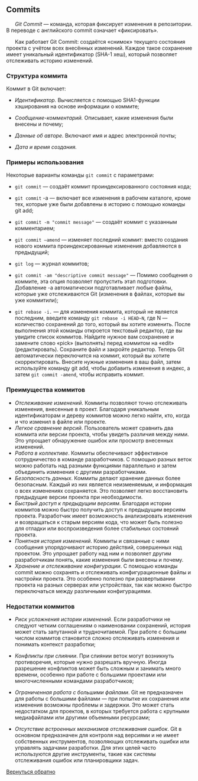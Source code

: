 ## Commits

&nbsp;&nbsp;&nbsp;&nbsp;&nbsp;&nbsp;*Git Commit* — команда, которая фиксирует изменения в репозитории. В переводе с английского commit означает «фиксировать».

&nbsp;&nbsp;&nbsp;&nbsp;&nbsp;&nbsp;Как работает Git Commit: создаётся «снимок» текущего состояния проекта с учётом всех внесённых изменений. Каждое такое сохранение имеет уникальный идентификатор (SHA-1 хеш), который позволяет отслеживать историю изменений. 

### Структура коммита

Коммит в Git включает:

+ *Идентификатор.* Вычисляется с помощью SHA1-функции хэширования на основе информации о коммите;

+ *Сообщение-комментарий.* Описывает, какие изменения были внесены и почему;

+ *Данные об авторе.* Включают имя и адрес электронной почты;

+ *Дата и время создания.* 
  
### Примеры использования

Некоторые варианты команды `git commit` с параметрами:

+ `git commit` — создаёт коммит проиндексированного состояния кода;

+ `git commit` -a — включает все изменения в рабочем каталоге, кроме тех, которые уже были добавлены в историю с помощью команды git add;

+ `git commit -m "commit message"` — создаёт коммит с указанным комментарием;

+ `git commit –amend` — изменяет последний коммит: вместо создания нового коммита проиндексированные изменения добавляются в предыдущий;

+ `git log` — журнал коммитов;

+ `git commit -am "descriptive commit message"` — Помимо сообщения о коммите, эта опция позволяет пропустить этап подготовки. Добавление -a автоматически подготавливает любые файлы, которые уже отслеживаются Git (изменения в файлах, которые вы уже коммитили);

+ `git rebase -i.` — для изменения коммита, который не является последним, введите команду `git rebase -i HEAD~N`, где N — количество сохранений до того, который вы хотите изменить. После выполнения этой команды откроется текстовый редактор, где вы увидите список коммитов. Найдите нужное вам сохранение и замените слово «pick» (выполнять) перед коммитом на «edit» (редактировать). Сохраните файл и закройте редактор. Теперь Git автоматически переключится на коммит, который вы хотите скорректировать. Внесите нужные изменения в ваш файл, затем используйте команду git add, чтобы добавить изменения в индекс, а затем `git commit -amend`, чтобы исправить коммит.

### Преимущества коммитов

+ *Отслеживание изменений*. Коммиты позволяют точно отслеживать изменения, внесенные в проект. Благодаря уникальным идентификаторам и дереву коммитов можно легко найти, кто, когда и что изменил в файле или проекте.
+ *Легкое сравнение версий*. Пользователь может сравнить два коммита или версии проекта, чтобы увидеть различия между ними. Это упрощает обнаружение ошибок или просмотр внесенных изменений.
+ *Работа в коллективе*. Коммиты обеспечивают эффективное сотрудничество в команде разработчиков. С помощью разных веток можно работать над разными функциями параллельно и затем объединить изменения с другими разработчиками.
+ *Безопасность данных*. Коммиты делают хранение данных более безопасным. Каждый из них является неизменяемым, и информация о всех изменениях сохраняется. Это позволяет легко восстановить предыдущие версии проекта при необходимости.
+ *Быстрый доступ к предыдущим версиям*. Благодаря истории коммитов можно быстро получить доступ к предыдущим версиям проекта. Разработчик имеет возможность анализировать изменения и возвращаться к старым версиям кода, что может быть полезно для отладки или воспроизведения более стабильных состояний проекта.
+ *Понятная история изменений*. Коммиты и связанные с ними сообщения упорядочивают историю действий, совершенных над проектом. Это упрощает работу над ним и позволяет другим разработчикам понять, какие изменения были внесены и почему.
+ *Хранение и отслеживание конфигурации*. С помощью команды commit можно сохранять и отслеживать конфигурационные файлы и настройки проекта. Это особенно полезно при развертывании проекта на разных серверах или устройствах, так как можно быстро переключаться между различными конфигурациями.
  
### Недостатки коммитов

+ *Риск усложнения истории изменений*. Если разработчики не следуют четким соглашениям о наименовании сохранений, история может стать запутанной и трудночитаемой. При работе с большим числом коммитов становится сложно отслеживать изменения и понимать контекст разработки;

+ *Конфликты при слиянии*. При слиянии веток могут возникнуть противоречия, которые нужно разрешать вручную. Иногда разрешение конфликтов может быть сложным и занимать много времени, особенно при работе с большими проектами или многочисленными командами разработчиков;

+ *Ограниченная работа с большими файлами*. Git не предназначен для работы с большими файлами — при попытке их сохранения или изменения возможны проблемы и задержки. Это может стать недостатком для проектов, в которых требуется работа с крупными медиафайлами или другими объемными ресурсами;

+ *Отсутствие встроенных механизмов отслеживания ошибок*. Git в основном предназначен для контроля над версиями и не имеет собственных инструментов, позволяющих отслеживать ошибки или управлять задачами разработки. Для этих целей часто используются другие инструменты, такие как системы отслеживания ошибок или планировщики задач.

[Вернуться обратно](README.md)